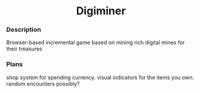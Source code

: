 <h1 align="center">Digiminer</h1>

<h3>Description</h3>
Browser-based incremental game based on mining rich digital mines for their treasures

<h3>Plans</h3>
shop system for spending currency. visual indicators for the items you own. random encounters possibly?
